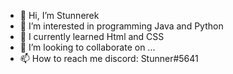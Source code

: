 - 👋 Hi, I’m Stunnerek
- 👀 I’m interested in programming Java and Python
- 🌱 I currently learned Html and CSS
- 💞️ I’m looking to collaborate on ...
- 📫 How to reach me discord: Stunner#5641
&nbsp;&nbsp;&nbsp;&nbsp;&nbsp;&nbsp;&nbsp;&nbsp;&nbsp;&nbsp;&nbsp;&nbsp;&nbsp;&nbsp;&nbsp;&nbsp;&nbsp;&nbsp;&nbsp;&nbsp;&nbsp;&nbsp;&nbsp;&nbsp;&nbsp;&nbsp;&nbsp;&nbsp;&nbsp;&nbsp;&nbsp;&nbsp;&nbsp;&nbsp;&nbsp;&nbsp;&nbsp;&nbsp;&nbsp;&nbsp;&nbsp;&nbsp;&nbsp;&nbsp;&nbsp;&nbsp;&nbsp;&nbsp;&nbsp;&nbsp;&nbsp;
<!---
Stunnerek/Stunnerek is a ✨ special ✨ repository because its `README.md` (this file) appears on your GitHub profile.
You can click the Preview link to take a look at your changes.
--->

